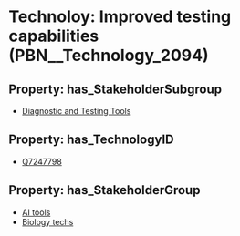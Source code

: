 # Technoloy: __Improved testing capabilities__ (PBN__Technology_2094)

## Property: has_StakeholderSubgroup

* [Diagnostic and Testing Tools](PBN__TechSubgroup_12)

## Property: has_TechnologyID

* [Q7247798](Q7247798)

## Property: has_StakeholderGroup

* [AI tools](PBN__TechGroup_0)
* [Biology techs](PBN__TechGroup_15)


